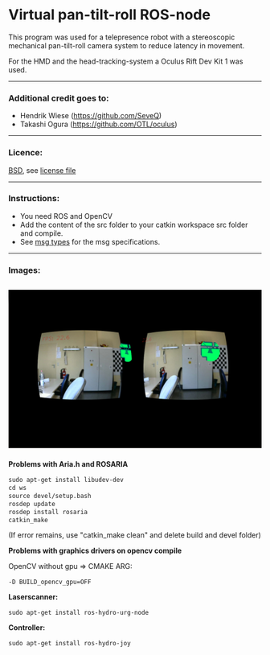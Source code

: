 # **Virtual pan-tilt-roll ROS-node** #

This program was used for a telepresence robot with a stereoscopic mechanical pan-tilt-roll camera system to reduce latency in movement.

For the HMD and the head-tracking-system a Oculus Rift Dev Kit 1 was used.

---

### **Additional credit goes to:** ###
* Hendrik Wiese (https://github.com/SeveQ)
* Takashi Ogura (https://github.com/OTL/oculus)

---

### **Licence:** ###
[BSD](http://opensource.org/licenses/BSD-3-Clause), see [license file](/LICENSE.txt)

---

### **Instructions:** ###
* You need ROS and OpenCV
* Add the content of the src folder to your catkin workspace src folder and compile.
* See [msg types](/msg_type.txt) for the msg specifications.

---

### **Images:** ###
![ui](/images/ui.png)
---

**Problems with Aria.h and ROSARIA**

```
sudo apt-get install libudev-dev
cd ws
source devel/setup.bash
rosdep update
rosdep install rosaria
catkin_make
```
(If error remains, use "catkin_make clean" and delete build and devel folder)


**Problems with graphics drivers on opencv compile**

OpenCV without gpu => CMAKE ARG:
```
-D BUILD_opencv_gpu=OFF
```

**Laserscanner:**
```
sudo apt-get install ros-hydro-urg-node
```
**Controller:**
```
sudo apt-get install ros-hydro-joy
```

